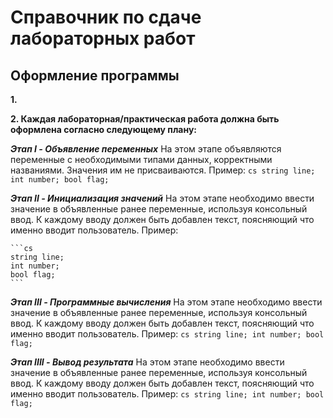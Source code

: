# Справочник по сдаче лабораторных работ

## Оформление программы

**1.**

**2. Каждая лабораторная/практическая работа должна быть оформлена согласно следующему плану:**


***Этап I - Объявление переменных***
    На этом этапе объявляются переменные с необходимыми типами данных, корректными названиями. Значения им не присваиваются.
    Пример:
        ```cs
        string line;
        int number;
        bool flag;
        ``` 

***Этап II - Инициализация значений***
    На этом этапе необходимо ввести значение в объявленные ранее переменные, используя консольный ввод.
    К каждому вводу должен быть добавлен текст, поясняющий что именно вводит пользователь.
    Пример:
    
    ```cs
    string line;
    int number;
    bool flag;
    ```
    
***Этап III - Программные вычисления***
    На этом этапе необходимо ввести значение в объявленные ранее переменные, используя консольный ввод.
    К каждому вводу должен быть добавлен текст, поясняющий что именно вводит пользователь.
    Пример:
        ```cs
        string line;
        int number;
        bool flag;
        ``` 

***Этап IIII - Вывод результата***
    На этом этапе необходимо ввести значение в объявленные ранее переменные, используя консольный ввод.
    К каждому вводу должен быть добавлен текст, поясняющий что именно вводит пользователь.
    Пример:
        ```cs
        string line;
        int number;
        bool flag;
        ``` 
